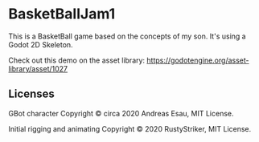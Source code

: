 # BasketBallJam1

This is a BasketBall game based on the concepts of my son.
It's using a Godot 2D Skeleton.

Check out this demo on the asset library: https://godotengine.org/asset-library/asset/1027

## Licenses

GBot character Copyright &copy; circa 2020 Andreas Esau, MIT License.

Initial rigging and animating Copyright &copy; 2020 RustyStriker, MIT License.


